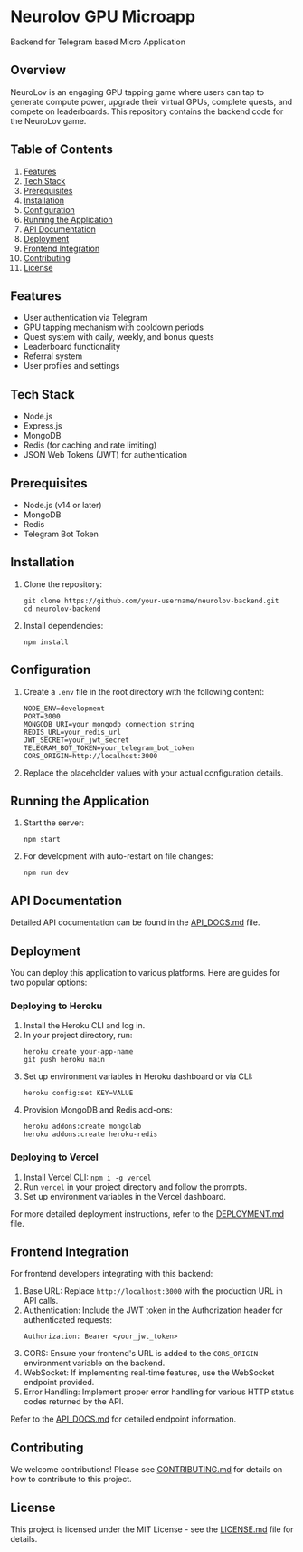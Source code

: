 # Neurolov GPU Microapp
Backend for Telegram based Micro Application

## Overview
NeuroLov is an engaging GPU tapping game where users can tap to generate compute power, upgrade their virtual GPUs, complete quests, and compete on leaderboards. This repository contains the backend code for the NeuroLov game.

## Table of Contents
1. [Features](#features)
2. [Tech Stack](#tech-stack)
3. [Prerequisites](#prerequisites)
4. [Installation](#installation)
5. [Configuration](#configuration)
6. [Running the Application](#running-the-application)
7. [API Documentation](#api-documentation)
8. [Deployment](#deployment)
9. [Frontend Integration](#frontend-integration)
10. [Contributing](#contributing)
11. [License](#license)

## Features
- User authentication via Telegram
- GPU tapping mechanism with cooldown periods
- Quest system with daily, weekly, and bonus quests
- Leaderboard functionality
- Referral system
- User profiles and settings

## Tech Stack
- Node.js
- Express.js
- MongoDB
- Redis (for caching and rate limiting)
- JSON Web Tokens (JWT) for authentication

## Prerequisites
- Node.js (v14 or later)
- MongoDB
- Redis
- Telegram Bot Token

## Installation
1. Clone the repository:
   ```
   git clone https://github.com/your-username/neurolov-backend.git
   cd neurolov-backend
   ```

2. Install dependencies:
   ```
   npm install
   ```

## Configuration
1. Create a `.env` file in the root directory with the following content:
   ```
   NODE_ENV=development
   PORT=3000
   MONGODB_URI=your_mongodb_connection_string
   REDIS_URL=your_redis_url
   JWT_SECRET=your_jwt_secret
   TELEGRAM_BOT_TOKEN=your_telegram_bot_token
   CORS_ORIGIN=http://localhost:3000
   ```

2. Replace the placeholder values with your actual configuration details.

## Running the Application
1. Start the server:
   ```
   npm start
   ```

2. For development with auto-restart on file changes:
   ```
   npm run dev
   ```

## API Documentation
Detailed API documentation can be found in the [API_DOCS.md](./API_DOCS.md) file.

## Deployment
You can deploy this application to various platforms. Here are guides for two popular options:

### Deploying to Heroku
1. Install the Heroku CLI and log in.
2. In your project directory, run:
   ```
   heroku create your-app-name
   git push heroku main
   ```
3. Set up environment variables in Heroku dashboard or via CLI:
   ```
   heroku config:set KEY=VALUE
   ```
4. Provision MongoDB and Redis add-ons:
   ```
   heroku addons:create mongolab
   heroku addons:create heroku-redis
   ```

### Deploying to Vercel
1. Install Vercel CLI: `npm i -g vercel`
2. Run `vercel` in your project directory and follow the prompts.
3. Set up environment variables in the Vercel dashboard.

For more detailed deployment instructions, refer to the [DEPLOYMENT.md](./DEPLOYMENT.md) file.

## Frontend Integration
For frontend developers integrating with this backend:

1. Base URL: Replace `http://localhost:3000` with the production URL in API calls.
2. Authentication: Include the JWT token in the Authorization header for authenticated requests:
   ```
   Authorization: Bearer <your_jwt_token>
   ```
3. CORS: Ensure your frontend's URL is added to the `CORS_ORIGIN` environment variable on the backend.
4. WebSocket: If implementing real-time features, use the WebSocket endpoint provided.
5. Error Handling: Implement proper error handling for various HTTP status codes returned by the API.

Refer to the [API_DOCS.md](./API_DOCS.md) for detailed endpoint information.

## Contributing
We welcome contributions! Please see [CONTRIBUTING.md](./CONTRIBUTING.md) for details on how to contribute to this project.

## License
This project is licensed under the MIT License - see the [LICENSE.md](./LICENSE.md) file for details.
